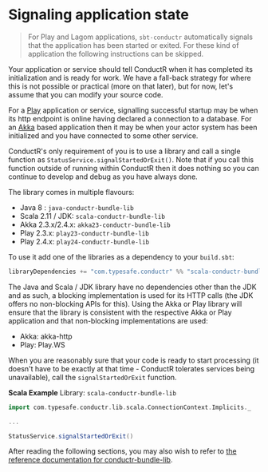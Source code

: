 # Signaling application state

> For Play and Lagom applications, `sbt-conductr` automatically signals that the application has been started or exited. For these kind of application the following instructions can be skipped.

Your application or service should tell ConductR when it has completed its initialization and is ready for work. We have a fall-back strategy for where this is not possible or practical (more on that later), but for now, let's assume that you can modify your source code.

For a [Play](https://www.playframework.com/) application or service, signalling successful startup may be when its http endpoint is online having declared a connection to a database. For an [Akka](http://akka.io/) based application then it may be when your actor system has been initialized and you have connected to some other service.

ConductR's only requirement of you is to use a library and call a single function as `StatusService.signalStartedOrExit()`. Note that if you call this function outside of running within ConductR then it does nothing so you can continue to develop and debug as you have always done.

The library comes in multiple flavours: 
- Java 8 : `java-conductr-bundle-lib`
- Scala 2.11 / JDK: `scala-conductr-bundle-lib`
- Akka 2.3.x/2.4.x: `akka23-conductr-bundle-lib`
- Play 2.3.x: `play23-conductr-bundle-lib`
- Play 2.4.x: `play24-conductr-bundle-lib`

To use it add one of the libraries as a dependency to your `build.sbt`:

```scala
libraryDependencies += "com.typesafe.conductr" %% "scala-conductr-bundle-lib" % "1.4.7"
``` 

The Java and Scala / JDK library have no dependencies other than the JDK and as such, a blocking implementation is used for its HTTP calls (the JDK offers no non-blocking APIs for this). Using the Akka or Play library will ensure that the library is consistent with the respective Akka or Play application and that non-blocking implementations are used:
- Akka: akka-http
- Play: Play.WS

When you are reasonably sure that your code is ready to start processing (it doesn't have to be exactly at that time - ConductR tolerates services being unavailable), call the `signalStartedOrExit` function. 

**Scala Example**
Library: `scala-conductr-bundle-lib`

```scala
import com.typesafe.conductr.lib.scala.ConnectionContext.Implicits._

...

StatusService.signalStartedOrExit()
```

After reading the following sections, you may also wish to refer to [the reference documentation for conductr-bundle-lib](https://github.com/typesafehub/conductr-bundle-lib#typesafe-conductr-bundle-library).
